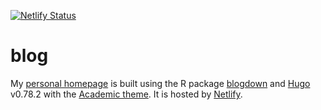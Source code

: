 [![Netlify Status](https://api.netlify.com/api/v1/badges/59813e09-2dd9-4784-a383-3d15b528c402/deploy-status)](https://app.netlify.com/sites/glhickey/deploys)

# blog

My [personal homepage](http://www.glhickey.com) is built using the R package [blogdown](https://github.com/rstudio/blogdown) and [Hugo](https://gohugo.io) v0.78.2 with the [Academic theme](http://themes.gohugo.io/academic/). It is hosted by [Netlify](http://www.netlify.com).
